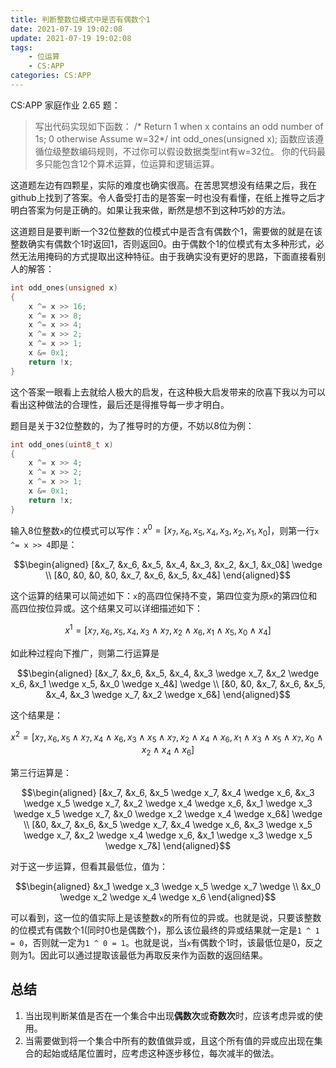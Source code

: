 ```yaml
---
title: 判断整数位模式中是否有偶数个1
date: 2021-07-19 19:02:08
update: 2021-07-19 19:02:08
tags: 
    - 位运算
    - CS:APP
categories: CS:APP
---
```


CS:APP 家庭作业 2.65 题：
> 写出代码实现如下函数：
> /* Return 1 when x contains an odd number of 1s; 0 otherwise
>    Assume w=32*/
> int odd_ones(unsigned x);
> 函数应该遵循位级整数编码规则，不过你可以假设数据类型int有w=32位。
> 你的代码最多只能包含12个算术运算，位运算和逻辑运算。

<!--more-->

这道题左边有四颗星，实际的难度也确实很高。在苦思冥想没有结果之后，我在github上找到了答案。令人备受打击的是答案一时也没有看懂，在纸上推导之后才明白答案为何是正确的。如果让我来做，断然是想不到这种巧妙的方法。

这道题目是要判断一个32位整数的位模式中是否含有偶数个1，需要做的就是在该整数确实有偶数个1时返回1，否则返回0。由于偶数个1的位模式有太多种形式，必然无法用掩码的方式提取出这种特征。由于我确实没有更好的思路，下面直接看别人的解答：

```C
int odd_ones(unsigned x)
{
    x ^= x >> 16;
    x ^= x >> 8;
    x ^= x >> 4;
    x ^= x >> 2;
    x ^= x >> 1;
    x &= 0x1;
    return !x;
}
```

这个答案一眼看上去就给人极大的启发，在这种极大启发带来的欣喜下我以为可以看出这种做法的合理性，最后还是得推导每一步才明白。

题目是关于32位整数的，为了推导时的方便，不妨以8位为例：

```C
int odd_ones(uint8_t x)
{
    x ^= x >> 4;
    x ^= x >> 2;
    x ^= x >> 1;
    x &= 0x1;
    return !x;
}
```

输入8位整数`x`的位模式可以写作：$x^0 = [x_7, x_6, x_5, x_4, x_3, x_2, x_1, x_0]$，则第一行`x ^= x >> 4`即是：

$$\begin{aligned}
    [&x_7, &x_6, &x_5, &x_4, &x_3, &x_2, &x_1, &x_0&] \wedge \\
    [&0, &0, &0, &0, &x_7, &x_6, &x_5, &x_4&]
\end{aligned}$$

这个运算的结果可以简述如下：`x`的高四位保持不变，第四位变为原`x`的第四位和高四位按位异或。这个结果又可以详细描述如下：

$$x^1 = [x_7, x_6, x_5, x_4, x_3 \wedge x_7, x_2 \wedge x_6, x_1 \wedge x_5, x_0 \wedge x_4]$$

如此种过程向下推广，则第二行运算是

$$\begin{aligned}
    [&x_7, &x_6, &x_5, &x_4, &x_3 \wedge x_7, &x_2 \wedge x_6, &x_1 \wedge x_5, &x_0 \wedge x_4&] \wedge \\
    [&0, &0, &x_7, &x_6, &x_5, &x_4, &x_3 \wedge x_7, &x_2 \wedge x_6&]
\end{aligned}$$

这个结果是：

$$x^2 = [x_7, x_6, x_5 \wedge x_7, x_4 \wedge x_6, x_3 \wedge x_5 \wedge x_7, x_2 \wedge x_4 \wedge x_6, x_1 \wedge x_3 \wedge x_5 \wedge x_7, x_0 \wedge x_2 \wedge x_4 \wedge x_6]$$

第三行运算是：

$$\begin{aligned}
    [&x_7, &x_6, &x_5 \wedge x_7, &x_4 \wedge x_6, &x_3 \wedge x_5 \wedge x_7, &x_2 \wedge x_4 \wedge x_6, &x_1 \wedge x_3 \wedge x_5 \wedge x_7, &x_0 \wedge x_2 \wedge x_4 \wedge x_6&] \wedge \\
    [&0, &x_7, &x_6, &x_5 \wedge x_7, &x_4 \wedge x_6, &x_3 \wedge x_5 \wedge x_7, &x_2 \wedge x_4 \wedge x_6, &x_1 \wedge x_3 \wedge x_5 \wedge x_7&]
\end{aligned}$$

对于这一步运算，但看其最低位，值为：

$$\begin{aligned}
    &x_1 \wedge x_3 \wedge x_5 \wedge x_7 \wedge \\
    &x_0 \wedge x_2 \wedge x_4 \wedge x_6
\end{aligned}$$

可以看到，这一位的值实际上是该整数`x`的所有位的异或。也就是说，只要该整数的位模式有偶数个1(同时0也是偶数个)，那么该位最终的异或结果就一定是`1 ^ 1 = 0`，否则就一定为`1 ^ 0 = 1`。也就是说，当`x`有偶数个1时，该最低位是0，反之则为1。因此可以通过提取该最低为再取反来作为函数的返回结果。

## 总结

1. 当出现判断某值是否在一个集合中出现**偶数次**或**奇数次**时，应该考虑异或的使用。
2. 当需要做到将一个集合中所有的数值做异或，且这个所有值的异或应出现在集合的起始或结尾位置时，应考虑这种逐步移位，每次减半的做法。